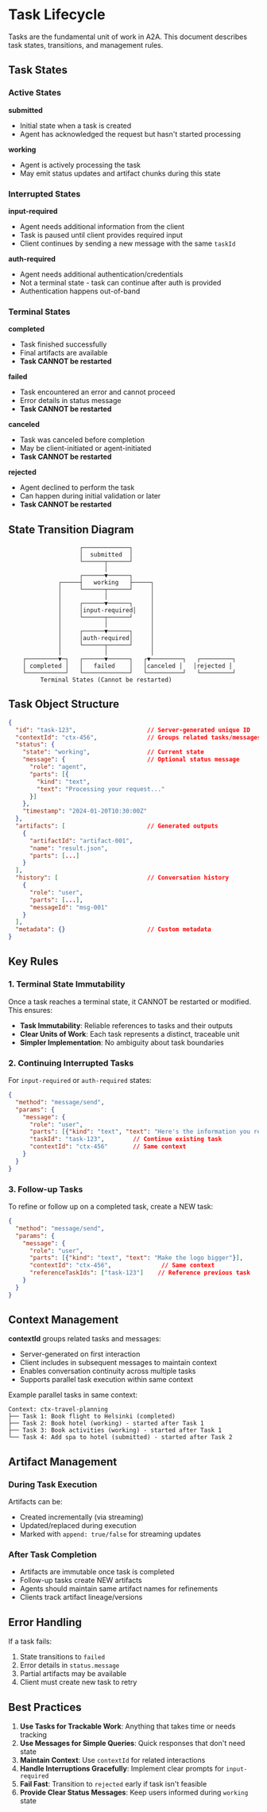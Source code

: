 # Task Lifecycle

Tasks are the fundamental unit of work in A2A. This document describes task states, transitions, and management rules.

## Task States

### Active States

**submitted**
- Initial state when a task is created
- Agent has acknowledged the request but hasn't started processing

**working**
- Agent is actively processing the task
- May emit status updates and artifact chunks during this state

### Interrupted States

**input-required**
- Agent needs additional information from the client
- Task is paused until client provides required input
- Client continues by sending a new message with the same `taskId`

**auth-required**
- Agent needs additional authentication/credentials
- Not a terminal state - task can continue after auth is provided
- Authentication happens out-of-band

### Terminal States

**completed**
- Task finished successfully
- Final artifacts are available
- **Task CANNOT be restarted**

**failed**
- Task encountered an error and cannot proceed
- Error details in status message
- **Task CANNOT be restarted**

**canceled**
- Task was canceled before completion
- May be client-initiated or agent-initiated
- **Task CANNOT be restarted**

**rejected**
- Agent declined to perform the task
- Can happen during initial validation or later
- **Task CANNOT be restarted**

## State Transition Diagram

```
                    ┌─────────────┐
                    │  submitted  │
                    └──────┬──────┘
                           │
                    ┌──────▼──────┐
              ┌─────┤   working   ├─────┐
              │     └──────┬──────┘     │
              │            │            │
              │     ┌──────▼──────┐     │
              │     │input-required│    │
              │     └──────┬──────┘     │
              │            │            │
              │     ┌──────▼──────┐     │
              │     │auth-required│     │
              │     └──────┬──────┘     │
              │            │            │
    ┌─────────▼─┐   ┌──────▼──────┐   ┌▼─────────┐   ┌─────────┐
    │ completed │   │   failed    │   │canceled │   │rejected │
    └───────────┘   └─────────────┘   └──────────┘   └─────────┘
         Terminal States (Cannot be restarted)
```

## Task Object Structure

```json
{
  "id": "task-123",                    // Server-generated unique ID
  "contextId": "ctx-456",              // Groups related tasks/messages
  "status": {
    "state": "working",                // Current state
    "message": {                       // Optional status message
      "role": "agent",
      "parts": [{
        "kind": "text",
        "text": "Processing your request..."
      }]
    },
    "timestamp": "2024-01-20T10:30:00Z"
  },
  "artifacts": [                       // Generated outputs
    {
      "artifactId": "artifact-001",
      "name": "result.json",
      "parts": [...]
    }
  ],
  "history": [                         // Conversation history
    {
      "role": "user",
      "parts": [...],
      "messageId": "msg-001"
    }
  ],
  "metadata": {}                       // Custom metadata
}
```

## Key Rules

### 1. Terminal State Immutability

Once a task reaches a terminal state, it CANNOT be restarted or modified. This ensures:
- **Task Immutability**: Reliable references to tasks and their outputs
- **Clear Units of Work**: Each task represents a distinct, traceable unit
- **Simpler Implementation**: No ambiguity about task boundaries

### 2. Continuing Interrupted Tasks

For `input-required` or `auth-required` states:

```json
{
  "method": "message/send",
  "params": {
    "message": {
      "role": "user",
      "parts": [{"kind": "text", "text": "Here's the information you requested"}],
      "taskId": "task-123",        // Continue existing task
      "contextId": "ctx-456"       // Same context
    }
  }
}
```

### 3. Follow-up Tasks

To refine or follow up on a completed task, create a NEW task:

```json
{
  "method": "message/send",
  "params": {
    "message": {
      "role": "user",
      "parts": [{"kind": "text", "text": "Make the logo bigger"}],
      "contextId": "ctx-456",              // Same context
      "referenceTaskIds": ["task-123"]    // Reference previous task
    }
  }
}
```

## Context Management

**contextId** groups related tasks and messages:
- Server-generated on first interaction
- Client includes in subsequent messages to maintain context
- Enables conversation continuity across multiple tasks
- Supports parallel task execution within same context

Example parallel tasks in same context:
```
Context: ctx-travel-planning
├── Task 1: Book flight to Helsinki (completed)
├── Task 2: Book hotel (working) - started after Task 1
├── Task 3: Book activities (working) - started after Task 1
└── Task 4: Add spa to hotel (submitted) - started after Task 2
```

## Artifact Management

### During Task Execution

Artifacts can be:
- Created incrementally (via streaming)
- Updated/replaced during execution
- Marked with `append: true/false` for streaming updates

### After Task Completion

- Artifacts are immutable once task is completed
- Follow-up tasks create NEW artifacts
- Agents should maintain same artifact names for refinements
- Clients track artifact lineage/versions

## Error Handling

If a task fails:
1. State transitions to `failed`
2. Error details in `status.message`
3. Partial artifacts may be available
4. Client must create new task to retry

## Best Practices

1. **Use Tasks for Trackable Work**: Anything that takes time or needs tracking
2. **Use Messages for Simple Queries**: Quick responses that don't need state
3. **Maintain Context**: Use `contextId` for related interactions
4. **Handle Interruptions Gracefully**: Implement clear prompts for `input-required`
5. **Fail Fast**: Transition to `rejected` early if task isn't feasible
6. **Provide Clear Status Messages**: Keep users informed during `working` state